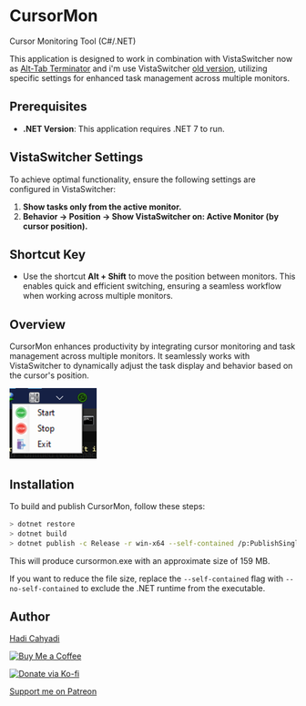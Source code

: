 # CursorMon

Cursor Monitoring Tool (C#/.NET)

This application is designed to work in combination with VistaSwitcher now as [Alt-Tab Terminator](http://www.ntwind.com/software/vistaswitcher.html) and i'm use VistaSwitcher [old version](https://www.softpedia.com/get/System/OS-Enhancements/VistaSwitcher.shtml), utilizing specific settings for enhanced task management across multiple monitors.

## Prerequisites

- **.NET Version**: This application requires .NET 7 to run.

## VistaSwitcher Settings

To achieve optimal functionality, ensure the following settings are configured in VistaSwitcher:

1. **Show tasks only from the active monitor.**
2. **Behavior -> Position -> Show VistaSwitcher on: Active Monitor (by cursor position).**

## Shortcut Key

- Use the shortcut **Alt + Shift** to move the position between monitors. This enables quick and efficient switching, ensuring a seamless workflow when working across multiple monitors.

## Overview

CursorMon enhances productivity by integrating cursor monitoring and task management across multiple monitors. It seamlessly works with VistaSwitcher to dynamically adjust the task display and behavior based on the cursor's position.

![run on Tray](./screenshot.png)

## Installation

To build and publish CursorMon, follow these steps:
```bash
> dotnet restore
> dotnet build
> dotnet publish -c Release -r win-x64 --self-contained /p:PublishSingleFile=true
```
This will produce cursormon.exe with an approximate size of 159 MB.

If you want to reduce the file size, replace the `--self-contained` flag with `--no-self-contained` to exclude the .NET runtime from the executable.

## Author
[Hadi Cahyadi](mailto:cumulus13@gmail.com)

[![Buy Me a Coffee](https://www.buymeacoffee.com/assets/img/custom_images/orange_img.png)](https://www.buymeacoffee.com/cumulus13)

[![Donate via Ko-fi](https://ko-fi.com/img/githubbutton_sm.svg)](https://ko-fi.com/cumulus13)

[Support me on Patreon](https://www.patreon.com/cumulus13)

